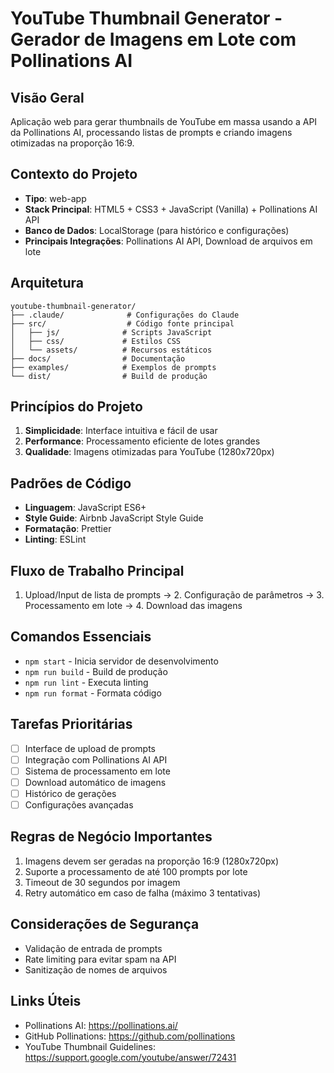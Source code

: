 # YouTube Thumbnail Generator - Gerador de Imagens em Lote com Pollinations AI

## Visão Geral
Aplicação web para gerar thumbnails de YouTube em massa usando a API da Pollinations AI, processando listas de prompts e criando imagens otimizadas na proporção 16:9.

## Contexto do Projeto
- **Tipo**: web-app
- **Stack Principal**: HTML5 + CSS3 + JavaScript (Vanilla) + Pollinations AI API
- **Banco de Dados**: LocalStorage (para histórico e configurações)
- **Principais Integrações**: Pollinations AI API, Download de arquivos em lote

## Arquitetura
```
youtube-thumbnail-generator/
├── .claude/              # Configurações do Claude
├── src/                  # Código fonte principal
│   ├── js/              # Scripts JavaScript
│   ├── css/             # Estilos CSS
│   └── assets/          # Recursos estáticos
├── docs/                # Documentação
├── examples/            # Exemplos de prompts
└── dist/                # Build de produção
```

## Princípios do Projeto
1. **Simplicidade**: Interface intuitiva e fácil de usar
2. **Performance**: Processamento eficiente de lotes grandes
3. **Qualidade**: Imagens otimizadas para YouTube (1280x720px)

## Padrões de Código
- **Linguagem**: JavaScript ES6+
- **Style Guide**: Airbnb JavaScript Style Guide
- **Formatação**: Prettier
- **Linting**: ESLint

## Fluxo de Trabalho Principal
1. Upload/Input de lista de prompts → 2. Configuração de parâmetros → 3. Processamento em lote → 4. Download das imagens

## Comandos Essenciais
- `npm start` - Inicia servidor de desenvolvimento
- `npm run build` - Build de produção
- `npm run lint` - Executa linting
- `npm run format` - Formata código

## Tarefas Prioritárias
- [ ] Interface de upload de prompts
- [ ] Integração com Pollinations AI API
- [ ] Sistema de processamento em lote
- [ ] Download automático de imagens
- [ ] Histórico de gerações
- [ ] Configurações avançadas

## Regras de Negócio Importantes
1. Imagens devem ser geradas na proporção 16:9 (1280x720px)
2. Suporte a processamento de até 100 prompts por lote
3. Timeout de 30 segundos por imagem
4. Retry automático em caso de falha (máximo 3 tentativas)

## Considerações de Segurança
- Validação de entrada de prompts
- Rate limiting para evitar spam na API
- Sanitização de nomes de arquivos

## Links Úteis
- Pollinations AI: https://pollinations.ai/
- GitHub Pollinations: https://github.com/pollinations
- YouTube Thumbnail Guidelines: https://support.google.com/youtube/answer/72431